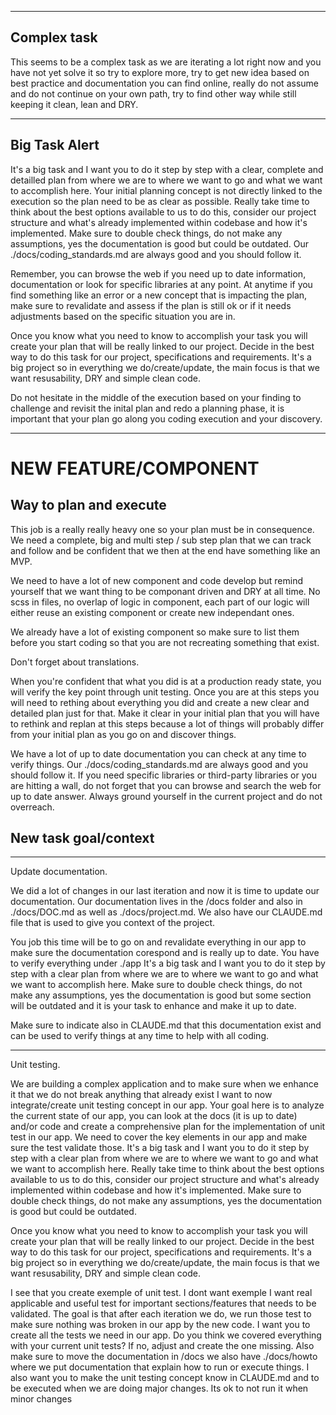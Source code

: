 


------


## Complex task

This seems to be a complex task as we are iterating a lot right now and you have not yet solve it so try to explore more, try to get new idea based on best practice and documentation you can find online, really do not assume and do not continue on your own path, try to find other way while still keeping it clean, lean and DRY. 

------


## Big Task Alert

It's a big task and I want you to do it step by step with a clear, complete and detailled plan from where we are to where we want to go and what we want to accomplish here.
Your initial planning concept is not directly linked to the execution so the plan need to be as clear as possible. 
Really take time to think about the best options available to us to do this, consider our project structure and what's already implemented within codebase and how it's implemented. Make sure to double check things, do not make any assumptions, yes the documentation is good but could be outdated. Our ./docs/coding_standards.md are always good and you should follow it.

Remember, you can browse the web if you need up to date information, documentation or look for specific libraries at any point.
At anytime if you find something like an error or a new concept that is impacting the plan, make sure to revalidate and assess if the plan is still ok or if it needs adjustments based on the specific situation you are in.

Once you know what you need to know to accomplish your task you will create your plan that will be really linked to our project.
Decide in the best way to do this task for our project, specifications and requirements. 
It's a big project so in everything we do/create/update, the main focus is that we want resusability, DRY and simple clean code.

Do not hesitate in the middle of the execution based on your finding to challenge and revisit the inital plan and redo a planning phase, it is important that your plan go along you coding execution and your discovery.

-------


# NEW FEATURE/COMPONENT

## Way to plan and execute
This job is a really really heavy one so your plan must be in consequence. 
We need a complete, big and multi step / sub step plan that we can track and follow and be confident that we then at the end have something like an MVP.

We need to have a lot of new component and code develop but remind yourself that we want thing to be componant driven and DRY at all time. No scss in files, no overlap of logic in component, each part of our logic will either reuse an existing component or create new independant ones.

We already have a lot of existing component so make sure to list them before you start coding so that you are not recreating something that exist. 

Don't forget about translations.

When you're confident that what you did is at a production ready state, you will verify the key point through unit testing. Once you are at this steps you will need to rething about everything you did and create a new clear and detailed plan just for that. Make it clear in your initial plan that you will have to rethink and replan at this steps because a lot of things will probably differ from your initial plan as you go on and discover things.

We have a lot of up to date documentation you can check at any time to verify things. 
 Our ./docs/coding_standards.md are always good and you should follow it.
If you need specific libraries or third-party libraries or you are hitting a wall, do not forget that you can browse and search the web for up to date answer.
Always ground yourself in the current project and do not overreach.


## New task goal/context


------


Update documentation.

We did a lot of changes in our last iteration and now it is time to update our documentation.
Our documentation lives in the /docs folder and also in ./docs/DOC.md as well as ./docs/project.md. We also have our CLAUDE.md file that is used to give you context of the project.

You job this time will be to go on and revalidate everything in our app to make sure the documentation corespond and is really up to date.
You have to verify everything under ./app
It's a big task and I want you to do it step by step with a clear plan from where we are to where we want to go and what we want to accomplish here. Make sure to double check things, do not make any assumptions, yes the documentation is good but some section will be outdated and it is your task to enhance and make it up to date.

Make sure to indicate also in CLAUDE.md that this documentation exist and can be used to verify things at any time to help with all coding.


-----

Unit testing.

We are building a complex application and to make sure when we enhance it that we do not break anything that already exist I want to now integrate/create unit testing concept in our app.
Your goal here is to analyze the current state of our app, you can look at the docs (it is up to date) and/or code and create a comprehensive plan for the implementation of unit test in our app. We need to cover the key elements in our app and make sure the test validate those.
It's a big task and I want you to do it step by step with a clear plan from where we are to where we want to go and what we want to accomplish here.
Really take time to think about the best options available to us to do this, consider our project structure and what's already implemented within codebase and how it's implemented. Make sure to double check things, do not make any assumptions, yes the documentation is good but could be outdated. 

Once you know what you need to know to accomplish your task you will create your plan that will be really linked to our project.
Decide in the best way to do this task for our project, specifications and requirements. 
It's a big project so in everything we do/create/update, the main focus is that we want resusability, DRY and simple clean code.



I see that you create exemple of unit test. I dont want exemple I want real applicable and useful test for important sections/features that needs to be validated. The goal is that after each iteration we do, we run those test to make sure nothing was broken in our app by the new code. I want you to create all the tests we need in our app. Do you think we covered everything with your current unit tests? If no, adjust and create the one missing. 
Also make sure to move the documentation in /docs we also have ./docs/howto where we put documentation that explain how to run or execute things.
I also want you to make the unit testing concept know in CLAUDE.md and to be executed when we are doing major changes. Its ok to not run it when minor changes